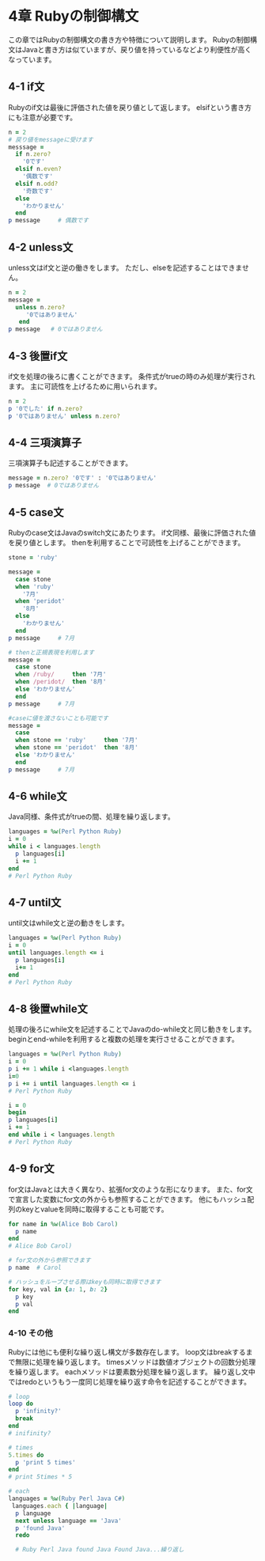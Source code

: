 # 4章 Rubyの制御構文
この章ではRubyの制御構文の書き方や特徴について説明します。
Rubyの制御構文はJavaと書き方は似ていますが、戻り値を持っているなどより利便性が高くなっています。

## 4-1 if文
Rubyのif文は最後に評価された値を戻り値として返します。
elsifという書き方にも注意が必要です。

```ruby
n = 2
# 戻り値をmessageに受けます
messsage =
  if n.zero?
    '0です'
  elsif n.even?
    '偶数です'
  elsif n.odd?
    '奇数です'
  else
    'わかりません'
  end
p message     # 偶数です
```
## 4-2 unless文
unless文はif文と逆の働きをします。
ただし、elseを記述することはできません。
```ruby
n = 2
message =
  unless n.zero?
     '0ではありません'
   end
p message   # 0ではありません
```

## 4-3 後置if文
if文を処理の後ろに書くことができます。
条件式がtrueの時のみ処理が実行されます。
主に可読性を上げるために用いられます。
```ruby
n = 2
p '0でした' if n.zero?
p '0ではありません' unless n.zero?
```

## 4-4 三項演算子
三項演算子も記述することができます。
```ruby
message = n.zero? '0です' : '0ではありません'
p message  # 0ではありません
```

## 4-5 case文
Rubyのcase文はJavaのswitch文にあたります。
if文同様、最後に評価された値を戻り値とします。
thenを利用することで可読性を上げることができます。
```ruby
stone = 'ruby'

message =
  case stone
  when 'ruby'
    '7月'
  when 'peridot'
    '8月'
  else
    'わかりません'
  end
p message     # 7月

# thenと正規表現を利用します
message =
  case stone
  when /ruby/     then '7月'
  when /peridot/  then '8月'  
  else 'わかりません'
  end
p message     # 7月

#caseに値を渡さないことも可能です
message =
  case
  when stone == 'ruby'     then '7月'
  when stone == 'peridot'  then '8月'
  else 'わかりません'
  end
p message     # 7月
```

## 4-6 while文
Java同様、条件式がtrueの間、処理を繰り返します。
```ruby
languages = %w(Perl Python Ruby)
i = 0
while i < languages.length
  p languages[i]
  i += 1
end
# Perl Python Ruby
```
## 4-7 until文
until文はwhile文と逆の動きをします。
``` ruby
languages = %w(Perl Python Ruby)
i = 0
until languages.length <= i
  p languages[i]
  i+= 1
end
# Perl Python Ruby
```

## 4-8 後置while文
処理の後ろにwhile文を記述することでJavaのdo-while文と同じ動きをします。
beginとend-whileを利用すると複数の処理を実行させることができます。
```ruby
languages = %w(Perl Python Ruby)
i = 0
p i += 1 while i <languages.length
i=0
p i += i until languages.length <= i
# Perl Python Ruby

i = 0
begin
p languages[i]
i += 1
end while i < languages.length
# Perl Python Ruby
```
## 4-9 for文
for文はJavaとは大きく異なり、拡張for文のような形になります。
また、for文で宣言した変数にfor文の外からも参照することができます。
他にもハッシュ配列のkeyとvalueを同時に取得することも可能です。

```Ruby
for name in %w(Alice Bob Carol)
  p name
end
# Alice Bob Carol)

# for文の外から参照できます
p name  # Carol

# ハッシュをループさせる際はkeyも同時に取得できます
for key, val in {a: 1, b: 2}
  p key
  p val
end
```
### 4-10 その他
Rubyには他にも便利な繰り返し構文が多数存在します。
loop文はbreakするまで無限に処理を繰り返します。
timesメソッドは数値オブジェクトの回数分処理を繰り返します。
eachメソッドは要素数分処理を繰り返します。
繰り返し文中ではredoというもう一度同じ処理を繰り返す命令を記述することができます。

```ruby
# loop
loop do
  p 'infinity?'
  break
end
# inifinity?

# times
5.times do
  p 'print 5 times'
end
# print 5times * 5

# each
languages = %w(Ruby Perl Java C#)
 languages.each { |language|
  p language
  next unless language == 'Java'
  p 'found Java'
  redo

  # Ruby Perl Java found Java Found Java...繰り返し
```
